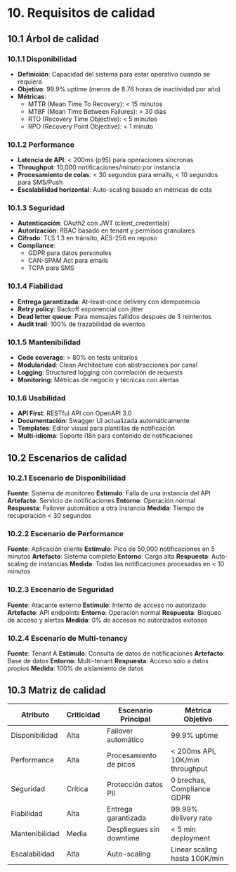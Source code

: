 # 10. Requisitos de calidad

## 10.1 Árbol de calidad

### 10.1.1 Disponibilidad
- **Definición**: Capacidad del sistema para estar operativo cuando se requiera
- **Objetivo**: 99.9% uptime (menos de 8.76 horas de inactividad por año)
- **Métricas**:
  - MTTR (Mean Time To Recovery): < 15 minutos
  - MTBF (Mean Time Between Failures): > 30 días
  - RTO (Recovery Time Objective): < 5 minutos
  - RPO (Recovery Point Objective): < 1 minuto

### 10.1.2 Performance
- **Latencia de API**: < 200ms (p95) para operaciones síncronas
- **Throughput**: 10,000 notificaciones/minuto por instancia
- **Procesamiento de colas**: < 30 segundos para emails, < 10 segundos para SMS/Push
- **Escalabilidad horizontal**: Auto-scaling basado en métricas de cola

### 10.1.3 Seguridad
- **Autenticación**: OAuth2 con JWT (client_credentials)
- **Autorización**: RBAC basado en tenant y permisos granulares
- **Cifrado**: TLS 1.3 en tránsito, AES-256 en reposo
- **Compliance**:
  - GDPR para datos personales
  - CAN-SPAM Act para emails
  - TCPA para SMS

### 10.1.4 Fiabilidad
- **Entrega garantizada**: At-least-once delivery con idempotencia
- **Retry policy**: Backoff exponencial con jitter
- **Dead letter queue**: Para mensajes fallidos después de 3 reintentos
- **Audit trail**: 100% de trazabilidad de eventos

### 10.1.5 Mantenibilidad
- **Code coverage**: > 80% en tests unitarios
- **Modularidad**: Clean Architecture con abstracciones por canal
- **Logging**: Structured logging con correlación de requests
- **Monitoring**: Métricas de negocio y técnicas con alertas

### 10.1.6 Usabilidad
- **API First**: RESTful API con OpenAPI 3.0
- **Documentación**: Swagger UI actualizada automáticamente
- **Templates**: Editor visual para plantillas de notificación
- **Multi-idioma**: Soporte i18n para contenido de notificaciones

## 10.2 Escenarios de calidad

### 10.2.1 Escenario de Disponibilidad
**Fuente**: Sistema de monitoreo
**Estímulo**: Falla de una instancia del API
**Artefacto**: Servicio de notificaciones
**Entorno**: Operación normal
**Respuesta**: Failover automático a otra instancia
**Medida**: Tiempo de recuperación < 30 segundos

### 10.2.2 Escenario de Performance
**Fuente**: Aplicación cliente
**Estímulo**: Pico de 50,000 notificaciones en 5 minutos
**Artefacto**: Sistema completo
**Entorno**: Carga alta
**Respuesta**: Auto-scaling de instancias
**Medida**: Todas las notificaciones procesadas en < 10 minutos

### 10.2.3 Escenario de Seguridad
**Fuente**: Atacante externo
**Estímulo**: Intento de acceso no autorizado
**Artefacto**: API endpoints
**Entorno**: Operación normal
**Respuesta**: Bloqueo de acceso y alertas
**Medida**: 0% de accesos no autorizados exitosos

### 10.2.4 Escenario de Multi-tenancy
**Fuente**: Tenant A
**Estímulo**: Consulta de datos de notificaciones
**Artefacto**: Base de datos
**Entorno**: Multi-tenant
**Respuesta**: Acceso solo a datos propios
**Medida**: 100% de aislamiento de datos

## 10.3 Matriz de calidad

| Atributo | Criticidad | Escenario Principal | Métrica Objetivo |
|----------|------------|-------------------|-----------------|
| Disponibilidad | Alta | Failover automático | 99.9% uptime |
| Performance | Alta | Procesamiento de picos | < 200ms API, 10K/min throughput |
| Seguridad | Crítica | Protección datos PII | 0 brechas, Compliance GDPR |
| Fiabilidad | Alta | Entrega garantizada | 99.99% delivery rate |
| Mantenibilidad | Media | Despliegues sin downtime | < 5 min deployment |
| Escalabilidad | Alta | Auto-scaling | Linear scaling hasta 100K/min |
